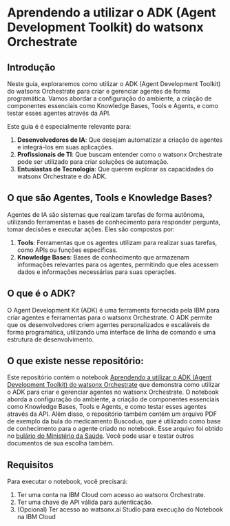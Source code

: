 # Aprendendo a utilizar o ADK (Agent Development Toolkit) do watsonx Orchestrate

## Introdução
Neste guia, exploraremos como utilizar o ADK (Agent Development Toolkit) do watsonx Orchestrate para criar e gerenciar agentes de forma programática. Vamos abordar a configuração do ambiente, a criação de componentes essenciais como Knowledge Bases, Tools e Agents, e como testar esses agentes através da API.

Este guia é é especialmente relevante para:
1. **Desenvolvedores de IA**: Que desejam automatizar a criação de agentes e integrá-los em suas aplicações.
2. **Profissionais de TI**: Que buscam entender como o watsonx Orchestrate pode ser utilizado para criar soluções de automação.
3. **Entusiastas de Tecnologia**: Que querem explorar as capacidades do watsonx Orchestrate e do ADK.

## O que são Agentes, Tools e Knowledge Bases?
Agentes de IA são sistemas que realizam tarefas de forma autônoma, utilizando ferramentas e bases de conhecimento para responder pergunta, tomar decisões e executar ações. Eles são compostos por:
1. **Tools**: Ferramentas que os agentes utilizam para realizar suas tarefas, como APIs ou funções específicas.
2. **Knowledge Bases**: Bases de conhecimento que armazenam informações relevantes para os agentes, permitindo que eles acessem dados e informações necessárias para suas operações.

## O que é o ADK?
O Agent Development Kit (ADK) é uma ferramenta fornecida pela IBM para criar agentes e ferramentas para o watsonx Orchestrate. O ADK permite que os desenvolvedores criem agentes personalizados e escaláveis de forma programática, utilizando uma interface de linha de comando e uma estrutura de desenvolvimento.

## O que existe nesse repositório:
Este repositório contém o notebook [Aprendendo a utilizar o ADK (Agent Development Toolkit) do watsonx Orchestrate](https://github.com/epetecof/wxo-adk-first-tutorial/blob/main/Aprendendo%20a%20utilizar%20o%20ADK%20(Agent%20Development%20Toolkit)%20do%20watsonx%20Orchestrate.ipynb) que demonstra como utilizar o ADK para criar e gerenciar agentes no watsonx Orchestrate. O notebook aborda a configuração do ambiente, a criação de componentes essenciais como Knowledge Bases, Tools e Agents, e como testar esses agentes através da API.
Além disso, o repositório também contém um arquivo PDF de exemplo da bula do medicamento Buscoduo, que é utilizado como base de conhecimento para o agente criado no notebook. Esse arquivo foi obtido no [bulário do Ministério da Saúde](https://consultas.anvisa.gov.br/#/bulario/q/?nomeProduto=BUSCODUO). Você pode usar e testar outros documentos de sua escolha também.

## Requisitos
Para executar o notebook, você precisará:
1. Ter uma conta na IBM Cloud com acesso ao watsonx Orchestrate.
2. Ter uma chave de API válida para autenticação.
3. (Opcional) Ter acesso ao watsonx.ai Studio para execução do Notebook na IBM Cloud